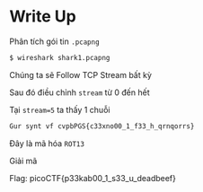 # Write Up

Phân tích gói tin `.pcapng`

```bash
$ wireshark shark1.pcapng
```

Chúng ta sẽ Follow TCP Stream bất kỳ

Sau đó điều chỉnh `stream` từ 0 đến hết

Tại `stream=5` ta thấy 1 chuỗi

```txt
Gur synt vf cvpbPGS{c33xno00_1_f33_h_qrnqorrs}
```

Đây là mã hóa `ROT13`

Giải mã 

Flag: picoCTF{p33kab00_1_s33_u_deadbeef}
